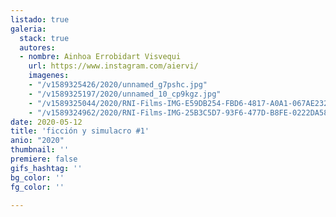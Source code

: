 ```yaml
---
listado: true
galeria:
  stack: true
  autores:
  - nombre: Ainhoa Errobidart Visvequi
    url: https://www.instagram.com/aiervi/
    imagenes:
    - "/v1589325426/2020/unnamed_g7pshc.jpg"
    - "/v1589325197/2020/unnamed_10_cp9kgz.jpg"
    - "/v1589325044/2020/RNI-Films-IMG-E59DB254-FBD6-4817-A0A1-067AE2328AD4_lprcnd.jpg"
    - "/v1589324962/2020/RNI-Films-IMG-25B3C5D7-93F6-477D-B8FE-0222DA58B3AE_keuhm5.jpg"
date: 2020-05-12
title: 'ficción y simulacro #1'
anio: "2020"
thumbnail: ''
premiere: false
gifs_hashtag: ''
bg_color: ''
fg_color: ''

---
```

